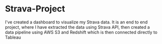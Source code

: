 # Strava-Project
I've created a dashboard to visualize my Strava data. It is an end to end project, where I have extracted the data using Strava API, then created a data pipeline using AWS S3 and Redshift which is then connected directly to Tableau
